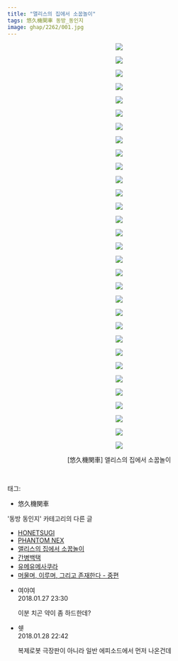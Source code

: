```yaml
---
title: "앨리스의 집에서 소꿉놀이"
tags: 悠久機関車 동방_동인지
image: ghap/2262/001.jpg
---
```

<div class="article">
<p style="text-align: center; clear: none; float: none;"><img src="{{ site.nasurl }}/ghap/2262/001.jpg"/></p>
<p style="text-align: center; clear: none; float: none;"><img src="{{ site.nasurl }}/ghap/2262/002.jpg"/></p>
<p style="text-align: center; clear: none; float: none;"><img src="{{ site.nasurl }}/ghap/2262/003.jpg"/></p>
<p style="text-align: center; clear: none; float: none;"><img src="{{ site.nasurl }}/ghap/2262/004.jpg"/></p>
<p style="text-align: center; clear: none; float: none;"><img src="{{ site.nasurl }}/ghap/2262/005.jpg"/></p>
<p style="text-align: center; clear: none; float: none;"><img src="{{ site.nasurl }}/ghap/2262/006.jpg"/></p>
<p style="text-align: center; clear: none; float: none;"><img src="{{ site.nasurl }}/ghap/2262/007.jpg"/></p>
<p style="text-align: center; clear: none; float: none;"><img src="{{ site.nasurl }}/ghap/2262/008.jpg"/></p>
<p style="text-align: center; clear: none; float: none;"><img src="{{ site.nasurl }}/ghap/2262/009.jpg"/></p>
<p style="text-align: center; clear: none; float: none;"><img src="{{ site.nasurl }}/ghap/2262/010.jpg"/></p>
<p style="text-align: center; clear: none; float: none;"><img src="{{ site.nasurl }}/ghap/2262/011.jpg"/></p>
<p style="text-align: center; clear: none; float: none;"><img src="{{ site.nasurl }}/ghap/2262/012.jpg"/></p>
<p style="text-align: center; clear: none; float: none;"><img src="{{ site.nasurl }}/ghap/2262/013.jpg"/></p>
<p style="text-align: center; clear: none; float: none;"><img src="{{ site.nasurl }}/ghap/2262/014.jpg"/></p>
<p style="text-align: center; clear: none; float: none;"><img src="{{ site.nasurl }}/ghap/2262/015.jpg"/></p>
<p style="text-align: center; clear: none; float: none;"><img src="{{ site.nasurl }}/ghap/2262/016.jpg"/></p>
<p style="text-align: center; clear: none; float: none;"><img src="{{ site.nasurl }}/ghap/2262/017.jpg"/></p>
<p style="text-align: center; clear: none; float: none;"><img src="{{ site.nasurl }}/ghap/2262/018.jpg"/></p>
<p style="text-align: center; clear: none; float: none;"><img src="{{ site.nasurl }}/ghap/2262/019.jpg"/></p>
<p style="text-align: center; clear: none; float: none;"><img src="{{ site.nasurl }}/ghap/2262/020.jpg"/></p>
<p style="text-align: center; clear: none; float: none;"><img src="{{ site.nasurl }}/ghap/2262/021.jpg"/></p>
<p style="text-align: center; clear: none; float: none;"><img src="{{ site.nasurl }}/ghap/2262/022.jpg"/></p>
<p style="text-align: center; clear: none; float: none;"><img src="{{ site.nasurl }}/ghap/2262/023.jpg"/></p>
<p style="text-align: center; clear: none; float: none;"><img src="{{ site.nasurl }}/ghap/2262/024.jpg"/></p>
<p style="text-align: center; clear: none; float: none;"><img src="{{ site.nasurl }}/ghap/2262/025.jpg"/></p>
<p style="text-align: center; clear: none; float: none;"><img src="{{ site.nasurl }}/ghap/2262/026.jpg"/></p>
<p style="text-align: center; clear: none; float: none;"><img src="{{ site.nasurl }}/ghap/2262/027.jpg"/></p>
<p style="text-align: center; clear: none; float: none;"><img src="{{ site.nasurl }}/ghap/2262/028.jpg"/></p>
<p style="text-align: center; clear: none; float: none;"><img src="{{ site.nasurl }}/ghap/2262/029.jpg"/></p>
<p style="text-align: center; clear: none; float: none;"><img src="{{ site.nasurl }}/ghap/2262/030.jpg"/></p>
<p style="text-align: center; clear: none; float: none;"><img src="{{ site.nasurl }}/ghap/2262/031.jpg"/></p>
<p style="text-align: center; clear: none; float: none;">[悠久機関車] 앨리스의 집에서 소꿉놀이</p>
<p><br/></p>
</div><div class="tagTrail">
<p>태그: </p>
<ul>
<li>悠久機関車</li>
</ul>
</div><div class="another">
<p>'동방 동인지' 카테고리의 다른 글</p>
<ul>
<li><a href="/2016-09-21-ghap_2264">HONETSUGI</a></li>
<li><a href="/2016-09-21-ghap_2263">PHANTOM NEX</a></li>
<li><a href="/2016-09-21-ghap_2262">앨리스의 집에서 소꿉놀이</a></li>
<li><a href="/2016-09-21-ghap_2261">간병백택</a></li>
<li><a href="/2016-09-21-ghap_2259">유메유메사쿠라</a></li>
<li><a href="/2016-09-21-ghap_2256">머물며, 이루며, 그리고 존재한다 - 중편</a></li>
</ul>
</div><div class="cb_module cb_fluid">
<div class="cb_wrt cb_profile">
<div class="comment">
<ul>
<li class="cb_thumb_off" id="comment15185040">
<div class="cb_comment_area">
<div class="cb_info_area">
<div class="cb_section">
<span class="cb_nick_name">여야여</span>
</div>
<div class="cb_section">
<span class="cb_date">2018.01.27 23:30 </span>
</div>
</div>
<div class="cb_dsc_comment">
<p class="cb_dsc">
											이분 치곤 약이 좀 하드한데?
										</p>
</div>
</div></li>
<li class="cb_thumb_off" id="comment15185833">
<div class="cb_comment_area">
<div class="cb_info_area">
<div class="cb_section">
<span class="cb_nick_name">쉣</span>
</div>
<div class="cb_section">
<span class="cb_date">2018.01.28 22:42 </span>
</div>
</div>
<div class="cb_dsc_comment">
<p class="cb_dsc">
											복제로봇 극장판이 아니라 일반 에피소드에서 먼저 나온건데
										</p>
</div>
</div></li>
</ul>
</div>
</div><!-- commentList close -->
</div>